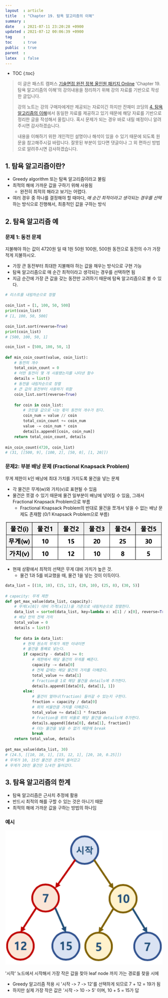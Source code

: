 ```yaml
---
layout  : article
title   : "Chapter 19. 탐욕 알고리즘의 이해"
summary : 
date    : 2021-07-11 23:20:28 +0900
updated : 2021-07-12 00:06:39 +0900
tag     : 
toc     : true
public  : true
parent  : 
latex   : false
---
```

* TOC
{:toc}

> 이 글은 패스트 캠퍼스 [기술면접 완전 정복 올인원 패키지 Online](https://fastcampus.co.kr/dev_online_algo) 'Chapter 19. 탐욕 알고리즘의 이해'의 강의내용을 정리하기 위해 강의 자료를 기반으로 작성한 글입니다.
>
> 강의 노트는 강의 구매자에게만 제공되는 자료이긴 하지만 잔재미 코딩의 [4. 탐욕 알고리즘의 이해](https://www.fun-coding.org/Chapter19-greedy-live.html)에서 동일한 자료를 제공하고 있기 때문에 해당 자료를 기반으로 정리한 글을 작성해서 올립니다. 혹시 문제가 되는 경우 바로 내릴 예정이니 알려주시면 감사하겠습니다.
>
> 내용을 이해하기 위한 개인적인 설명이나 해석이 있을 수 있기 때문에 되도록 원문을 참고해주시길 바랍니다.
> 잘못된 부분이 있다면 댓글이나 그 외 편하신 방법으로 알려주시면 감사하겠습니다.

## 1. 탐욕 알고리즘이란?

* Greedy algorithm 또는 탐욕 알고리즘이라고 불림
* 최적의 해에 가까운 값을 구하기 위해 사용됨
    * 완전히 최적의 해라고 보기는 어렵다.
* 여러 경우 중 하나를 결정해야 할 때마다, *매 순간 최적이라고 생각되는 경우를 선택*하는 방식으로 진행해서, 최종적인 값을 구하는 방식

## 2. 탐욕 알고리즘 예

### 문제 1: 동전 문제

지불해야 하는 값이 4720원 일 때 1원 50원 100원, 500원 동전으로 동전의 수가 가장 적게 지불하시오.

* 가장 큰 동전부터 최대한 지불해야 하는 값을 채우는 방식으로 구현 가능
* 탐욕 알고리즘으로 매 순간 최적이라고 생각되는 경우를 선택하면 됨
* 지금 순간에 가장 큰 값을 갖는 동전만 고려하기 때문에 탐욕 알고리즘으로 볼 수 있다.

```python
# 리스트를 내림차순으로 정렬

coin_list = [1, 100, 50, 500]
print(coin_list)
# [1, 100, 50, 500]

coin_list.sort(reverse=True)
print(coin_list)
# [500, 100, 50, 1]
```

```python
coin_list = [500, 100, 50, 1]

def min_coin_count(value, coin_list):
    # 동전의 개수
    total_coin_count = 0
    # 어떤 동전이 몇 개 사용됐는지를 나타낸 함수
    details = list()
    # 동전을 내림차순으로 정렬
    # 큰 값의 동전부터 사용하기 위함
    coin_list.sort(reverse=True)
    
    for coin in coin_list:
        # 코인을 값으로 나눈 몫이 동전의 개수가 된다.
        coin_num = value // coin
        total_coin_count += coin_num
        value -= coin_num * coin
        details.append([coin, coin_num])
    return total_coin_count, details

min_coin_count(4720, coin_list)
# (31, [[500, 9], [100, 2], [50, 0], [1, 20]])
```

### 문제2: 부분 배낭 문제 (Fractional Knapsack Problem)

무게 제한이 k인 배낭에 최대 가치를 가지도록 물건을 넣는 문제

* 각 물건은 무게(w)와 가치(v)로 표현될 수 있음
* 물건은 쪼갤 수 있기 때문에 물건 일부분이 배낭에 넣어질 수 있음, 그래서 Fractional Knapsack Problem으로 부름
    * Fractional Knapsack Problem의 반대로 물건을 쪼개서 넣을 수 없는 배낭 문제도 존재함 (0/1 Knapsack Problem으로 부름)

![kanpsack table](/post-img/fc-algo-algorithm-19-greedy/1_knapsack.png)

* 현재 상황에서 최적의 선택은 무게 대비 가치가 높은 것.
    * 물건 1과 5를 비교했을 때, 물건 1을 넣는 것이 이득이다.

```python
data_list = [(10, 10), (15, 12), (20, 10), (25, 8), (30, 5)]

# capacity: 무게 제한
def get_max_value(data_list, capacity):
    # 무게(x[0]) 대비 가격(x[1])을 기준으로 내림차순으로 정렬한다.
    data_list = sorted(data_list, key=lambda x: x[1] / x[0], reverse=True)
    # 배낭 안의 전체 가치
    total_value = 0
    details = list()

    for data in data_list:
        # 현재 원소의 무게가 제한 이내이면
        # 물건을 통째로 넣는다.
        if capacity - data[0] >= 0:
            # 제한에서 해당 물건의 무게를 빼준다.
            capacity -= data[0]
            # 전체 값에는 해당 물건의 가치를 더해준다.
            total_value += data[1]
            # fraction을 1로 해당 물건을 details에 추가한다.
            details.append([data[0], data[1], 1])
        else:
            # 물건이 얼마나(fraction) 들어갈 수 있는지 구한다.
            fraction = capacity / data[0]
            # 위의 비율만큼 가치를 더해준다.
            total_value += data[1] * fraction
            # fraction을 위의 비율로 해당 물건을 details에 추가한다.
            details.append([data[0], data[1], fraction])
            # 더는 물건을 넣을 수 없기 때문에 break
            break
    return total_value, details

get_max_value(data_list, 30)
# (24.5, [[10, 10, 1], [15, 12, 1], [20, 10, 0.25]])
# 무게가 10, 15인 물건은 온전히 들어갔고
# 무게가 20인 물건은 1/4만 들어갔다.
```

## 3. 탐욕 알고리즘의 한계

* 탐욕 알고리즘은 근사치 추정에 활용
* 반드시 최적의 해를 구할 수 있는 것은 아니기 때문
* 최적의 해에 가까운 값을 구하는 방법의 하나임

### 예시

![greedy](/post-img/fc-algo-algorithm-19-greedy/2_greedy.png)

'시작' 노드에서 시작해서 가장 작은 값을 찾아 leaf node 까지 가는 경로를 찾을 시에

* Greedy 알고리즘 적용 시 '시작 -> 7 -> 12'를 선택하게 되므로 7 + 12 = 19가 됨
* 하지만 실제 가장 작은 값은 '시작 -> 10 -> 5' 이며, 10 + 5 = 15가 답
